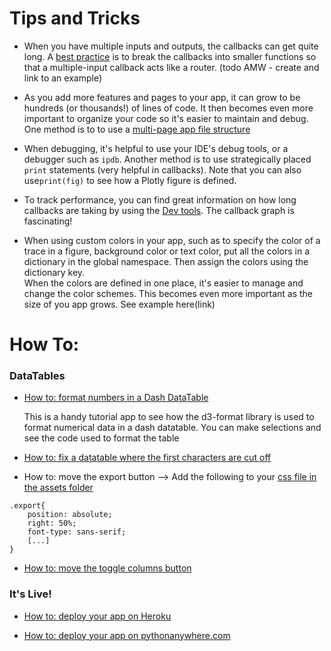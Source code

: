 # Tips and Tricks

- When you have multiple inputs and outputs, the callbacks can get quite long.  A 
[best practice](https://github.com/plotly/dash/issues/1054) is to break the callbacks into smaller functions
 so that a multiple-input callback acts like a router. (todo AMW - create and link to an example)

- As you add more features and pages to your app, it can grow to be hundreds (or thousands!) of lines of code. 
 It then becomes even more important to organize your code so it's easier to 
maintain and debug. One method is to to use a [multi-page app file structure](https://dash.plotly.com/urls)

- When debugging, it's helpful to use your IDE's debug tools, or a debugger such as `ipdb`.
Another method is to use strategically placed `print` statements (very helpful in callbacks).
Note that you can also use`print(fig)` to see how a  Plotly figure is defined.

- To track performance, you can find great information on how long callbacks are taking by using the 
[Dev tools](https://dash.plotly.com/devtools).  The callback graph is fascinating!

- When using custom colors in your app, such as to specify the color of a trace in a figure,  background color or text
 color, put all the colors in a dictionary in the global namespace. Then assign the colors using the dictionary key.   
 When the colors are defined in  one place, it's easier to manage and change the color schemes.  This becomes even
  more important as the size of you app grows. See example here(link)

# How To:

### __DataTables__
- [How to: format numbers in a Dash DataTable](https://formattable.pythonanywhere.com/)

    This is a handy tutorial app to see how the d3-format library is used to format numerical data
    in a dash datatable. You can make selections and see the code used to format the table
    
- [How to: fix a datatable where the first characters are cut off](https://community.plotly.com/t/datatable-incorrectly-displayed-at-left-and-right-edge-and-distort-after-update-columns/41265/6)

- How to: move the export button --> Add the following to your [css file in the assets folder](https://dash.plotly.com/external-resources)
```
.export{
    position: absolute;
    right: 50%;
    font-type: sans-serif;
    [...]
}
```

- [How to: move the toggle columns button](https://community.plotly.com/t/datatable-toggle-columns-button-placement-in-python/46768/2)

### __It's Live!__
- [How to: deploy your app on Heroku](https://community.plotly.com/t/deploying-your-dash-app-to-heroku-the-magical-guide/46723)

- [How to: deploy your app on pythonanywhere.com](https://github.com/conradho/dashingdemo)